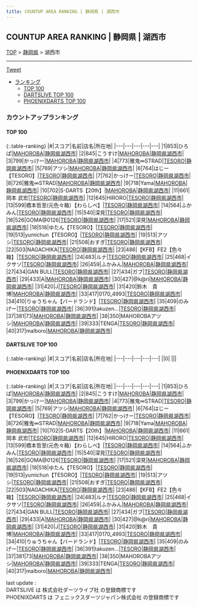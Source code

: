 ```yaml
---
title: COUNTUP AREA RANKING | 静岡県 | 湖西市
---
```

## COUNTUP AREA RANKING | 静岡県 | 湖西市

[TOP](/darts/rank/) > [静岡県](/darts/rank/静岡県/) > 湖西市

___

<a href="https://twitter.com/share?ref_src=twsrc%5Etfw" data-text="COUNTUP AREA RANKING | 静岡県湖西市" class="twitter-share-button" data-hashtags="DARTSLIVE,PHOENIXDARTS,darts,ダーツ" data-show-count="false">Tweet</a>

* [ランキング](#カウントアップランキング)
    * [TOP 100](#top-100)
    * [DARTSLIVE TOP 100](#dartslive-top-100)
    * [PHOENIXDARTS TOP 100](#phoenixdarts-top-100)

### カウントアップランキング

#### TOP 100



{:.table-ranking}
|#|スコア|名前|店名|所在地|
|---|---|---|---|---|
|1|853|<span class="rank-name-pd">ひろぱ</span>|<a href="https://vs.phoenixdarts.com/jp/shop/shopDetailInfo/s_85883?s_seq=85883">MAHOROBA</a>|<a href="/darts/rank/静岡県/湖西市">静岡県湖西市</a>|
|2|845|<span class="rank-name-pd">こうすけ</span>|<a href="https://vs.phoenixdarts.com/jp/shop/shopDetailInfo/s_85883?s_seq=85883">MAHOROBA</a>|<a href="/darts/rank/静岡県/湖西市">静岡県湖西市</a>|
|3|799|<span class="rank-name-pd">かっけー</span>|<a href="https://vs.phoenixdarts.com/jp/shop/shopDetailInfo/s_85883?s_seq=85883">MAHOROBA</a>|<a href="/darts/rank/静岡県/湖西市">静岡県湖西市</a>|
|4|773|<span class="rank-name-pd">雅鬼∞STRAD</span>|<a href="https://vs.phoenixdarts.com/jp/shop/shopDetailInfo/s_94634?s_seq=94634">TESORO</a>|<a href="/darts/rank/静岡県/湖西市">静岡県湖西市</a>|
|5|769|<span class="rank-name-pd">アツシ</span>|<a href="https://vs.phoenixdarts.com/jp/shop/shopDetailInfo/s_85883?s_seq=85883">MAHOROBA</a>|<a href="/darts/rank/静岡県/湖西市">静岡県湖西市</a>|
|6|764|<span class="rank-name-pd">はじー【TESORO】</span>|<a href="https://vs.phoenixdarts.com/jp/shop/shopDetailInfo/s_94634?s_seq=94634">TESORO</a>|<a href="/darts/rank/静岡県/湖西市">静岡県湖西市</a>|
|7|762|<span class="rank-name-pd">かっけー</span>|<a href="https://vs.phoenixdarts.com/jp/shop/shopDetailInfo/s_94634?s_seq=94634">TESORO</a>|<a href="/darts/rank/静岡県/湖西市">静岡県湖西市</a>|
|8|726|<span class="rank-name-pd">雅鬼∞STRAD</span>|<a href="https://vs.phoenixdarts.com/jp/shop/shopDetailInfo/s_85883?s_seq=85883">MAHOROBA</a>|<a href="/darts/rank/静岡県/湖西市">静岡県湖西市</a>|
|9|718|<span class="rank-name-pd">Yama</span>|<a href="https://vs.phoenixdarts.com/jp/shop/shopDetailInfo/s_85883?s_seq=85883">MAHOROBA</a>|<a href="/darts/rank/静岡県/湖西市">静岡県湖西市</a>|
|10|702|<span class="rank-name-pd">S-DARTS【20th】</span>|<a href="https://vs.phoenixdarts.com/jp/shop/shopDetailInfo/s_85883?s_seq=85883">MAHOROBA</a>|<a href="/darts/rank/静岡県/湖西市">静岡県湖西市</a>|
|11|661|<span class="rank-name-pd">岡本 武宏</span>|<a href="https://vs.phoenixdarts.com/jp/shop/shopDetailInfo/s_94634?s_seq=94634">TESORO</a>|<a href="/darts/rank/静岡県/湖西市">静岡県湖西市</a>|
|12|645|<span class="rank-name-pd">HIRORO</span>|<a href="https://vs.phoenixdarts.com/jp/shop/shopDetailInfo/s_94634?s_seq=94634">TESORO</a>|<a href="/darts/rank/静岡県/湖西市">静岡県湖西市</a>|
|13|599|<span class="rank-name-pd">橋本哲至(元色々箱）【わらしべ】</span>|<a href="https://vs.phoenixdarts.com/jp/shop/shopDetailInfo/s_94634?s_seq=94634">TESORO</a>|<a href="/darts/rank/静岡県/湖西市">静岡県湖西市</a>|
|14|564|<span class="rank-name-pd">ふかみん</span>|<a href="https://vs.phoenixdarts.com/jp/shop/shopDetailInfo/s_94634?s_seq=94634">TESORO</a>|<a href="/darts/rank/静岡県/湖西市">静岡県湖西市</a>|
|15|540|<span class="rank-name-pd">深見</span>|<a href="https://vs.phoenixdarts.com/jp/shop/shopDetailInfo/s_94634?s_seq=94634">TESORO</a>|<a href="/darts/rank/静岡県/湖西市">静岡県湖西市</a>|
|16|526|<span class="rank-name-pd">GOMA@0126</span>|<a href="https://vs.phoenixdarts.com/jp/shop/shopDetailInfo/s_94634?s_seq=94634">TESORO</a>|<a href="/darts/rank/静岡県/湖西市">静岡県湖西市</a>|
|17|521|<span class="rank-name-pd">深見</span>|<a href="https://vs.phoenixdarts.com/jp/shop/shopDetailInfo/s_85883?s_seq=85883">MAHOROBA</a>|<a href="/darts/rank/静岡県/湖西市">静岡県湖西市</a>|
|18|518|<span class="rank-name-pd">ゆたん【TESORO】</span>|<a href="https://vs.phoenixdarts.com/jp/shop/shopDetailInfo/s_94634?s_seq=94634">TESORO</a>|<a href="/darts/rank/静岡県/湖西市">静岡県湖西市</a>|
|19|513|<span class="rank-name-pd">yumichun【TESORO】</span>|<a href="https://vs.phoenixdarts.com/jp/shop/shopDetailInfo/s_94634?s_seq=94634">TESORO</a>|<a href="/darts/rank/静岡県/湖西市">静岡県湖西市</a>|
|19|513|<span class="rank-name-pd">アツシ</span>|<a href="https://vs.phoenixdarts.com/jp/shop/shopDetailInfo/s_94634?s_seq=94634">TESORO</a>|<a href="/darts/rank/静岡県/湖西市">静岡県湖西市</a>|
|21|508|<span class="rank-name-pd">おすぎ</span>|<a href="https://vs.phoenixdarts.com/jp/shop/shopDetailInfo/s_94634?s_seq=94634">TESORO</a>|<a href="/darts/rank/静岡県/湖西市">静岡県湖西市</a>|
|22|503|<span class="rank-name-pd">NAGACHIKA</span>|<a href="https://vs.phoenixdarts.com/jp/shop/shopDetailInfo/s_94634?s_seq=94634">TESORO</a>|<a href="/darts/rank/静岡県/湖西市">静岡県湖西市</a>|
|23|486|<span class="rank-name-pd">【KFB】FE2【色々箱】</span>|<a href="https://vs.phoenixdarts.com/jp/shop/shopDetailInfo/s_94634?s_seq=94634">TESORO</a>|<a href="/darts/rank/静岡県/湖西市">静岡県湖西市</a>|
|24|483|<span class="rank-name-pd">ルナ</span>|<a href="https://vs.phoenixdarts.com/jp/shop/shopDetailInfo/s_94634?s_seq=94634">TESORO</a>|<a href="/darts/rank/静岡県/湖西市">静岡県湖西市</a>|
|25|468|<span class="rank-name-pd">イクサソ</span>|<a href="https://vs.phoenixdarts.com/jp/shop/shopDetailInfo/s_94634?s_seq=94634">TESORO</a>|<a href="/darts/rank/静岡県/湖西市">静岡県湖西市</a>|
|26|459|<span class="rank-name-pd">ふかみん</span>|<a href="https://vs.phoenixdarts.com/jp/shop/shopDetailInfo/s_85883?s_seq=85883">MAHOROBA</a>|<a href="/darts/rank/静岡県/湖西市">静岡県湖西市</a>|
|27|434|<span class="rank-name-pd">GAN BULL</span>|<a href="https://vs.phoenixdarts.com/jp/shop/shopDetailInfo/s_94634?s_seq=94634">TESORO</a>|<a href="/darts/rank/静岡県/湖西市">静岡県湖西市</a>|
|27|434|<span class="rank-name-pd">ガブ</span>|<a href="https://vs.phoenixdarts.com/jp/shop/shopDetailInfo/s_94634?s_seq=94634">TESORO</a>|<a href="/darts/rank/静岡県/湖西市">静岡県湖西市</a>|
|29|433|<span class="rank-name-pd">A</span>|<a href="https://vs.phoenixdarts.com/jp/shop/shopDetailInfo/s_85883?s_seq=85883">MAHOROBA</a>|<a href="/darts/rank/静岡県/湖西市">静岡県湖西市</a>|
|30|427|<span class="rank-name-pd">@k@ri</span>|<a href="https://vs.phoenixdarts.com/jp/shop/shopDetailInfo/s_85883?s_seq=85883">MAHOROBA</a>|<a href="/darts/rank/静岡県/湖西市">静岡県湖西市</a>|
|31|420|<span class="rank-name-pd">J</span>|<a href="https://vs.phoenixdarts.com/jp/shop/shopDetailInfo/s_94634?s_seq=94634">TESORO</a>|<a href="/darts/rank/静岡県/湖西市">静岡県湖西市</a>|
|31|420|<span class="rank-name-pd">鈴木　貴博</span>|<a href="https://vs.phoenixdarts.com/jp/shop/shopDetailInfo/s_85883?s_seq=85883">MAHOROBA</a>|<a href="/darts/rank/静岡県/湖西市">静岡県湖西市</a>|
|33|417|<span class="rank-name-pd">0170_4993</span>|<a href="https://vs.phoenixdarts.com/jp/shop/shopDetailInfo/s_94634?s_seq=94634">TESORO</a>|<a href="/darts/rank/静岡県/湖西市">静岡県湖西市</a>|
|34|410|<span class="rank-name-pd">りゅうちゃん【バードランド】</span>|<a href="https://vs.phoenixdarts.com/jp/shop/shopDetailInfo/s_94634?s_seq=94634">TESORO</a>|<a href="/darts/rank/静岡県/湖西市">静岡県湖西市</a>|
|35|409|<span class="rank-name-pd">のみげー</span>|<a href="https://vs.phoenixdarts.com/jp/shop/shopDetailInfo/s_94634?s_seq=94634">TESORO</a>|<a href="/darts/rank/静岡県/湖西市">静岡県湖西市</a>|
|36|391|<span class="rank-name-pd">takuzen...</span>|<a href="https://vs.phoenixdarts.com/jp/shop/shopDetailInfo/s_94634?s_seq=94634">TESORO</a>|<a href="/darts/rank/静岡県/湖西市">静岡県湖西市</a>|
|37|381|<span class="rank-name-pd">73</span>|<a href="https://vs.phoenixdarts.com/jp/shop/shopDetailInfo/s_85883?s_seq=85883">MAHOROBA</a>|<a href="/darts/rank/静岡県/湖西市">静岡県湖西市</a>|
|38|350|<span class="rank-name-pd">MAHOROBAアツシ</span>|<a href="https://vs.phoenixdarts.com/jp/shop/shopDetailInfo/s_85883?s_seq=85883">MAHOROBA</a>|<a href="/darts/rank/静岡県/湖西市">静岡県湖西市</a>|
|39|333|<span class="rank-name-pd">TENGA</span>|<a href="https://vs.phoenixdarts.com/jp/shop/shopDetailInfo/s_94634?s_seq=94634">TESORO</a>|<a href="/darts/rank/静岡県/湖西市">静岡県湖西市</a>|
|40|317|<span class="rank-name-pd">malboro</span>|<a href="https://vs.phoenixdarts.com/jp/shop/shopDetailInfo/s_85883?s_seq=85883">MAHOROBA</a>|<a href="/darts/rank/静岡県/湖西市">静岡県湖西市</a>|


#### DARTSLIVE TOP 100



{:.table-ranking}
|#|スコア|名前|店名|所在地|
|---|---|---|---|---|
||0|<span class="rank-name-dl"> </span>|<a href=""></a>|<a href="/darts/rank//"></a>|


#### PHOENIXDARTS TOP 100



{:.table-ranking}
|#|スコア|名前|店名|所在地|
|---|---|---|---|---|
|1|853|<span class="rank-name-pd">ひろぱ</span>|<a href="https://vs.phoenixdarts.com/jp/shop/shopDetailInfo/s_85883?s_seq=85883">MAHOROBA</a>|<a href="/darts/rank/静岡県/湖西市">静岡県湖西市</a>|
|2|845|<span class="rank-name-pd">こうすけ</span>|<a href="https://vs.phoenixdarts.com/jp/shop/shopDetailInfo/s_85883?s_seq=85883">MAHOROBA</a>|<a href="/darts/rank/静岡県/湖西市">静岡県湖西市</a>|
|3|799|<span class="rank-name-pd">かっけー</span>|<a href="https://vs.phoenixdarts.com/jp/shop/shopDetailInfo/s_85883?s_seq=85883">MAHOROBA</a>|<a href="/darts/rank/静岡県/湖西市">静岡県湖西市</a>|
|4|773|<span class="rank-name-pd">雅鬼∞STRAD</span>|<a href="https://vs.phoenixdarts.com/jp/shop/shopDetailInfo/s_94634?s_seq=94634">TESORO</a>|<a href="/darts/rank/静岡県/湖西市">静岡県湖西市</a>|
|5|769|<span class="rank-name-pd">アツシ</span>|<a href="https://vs.phoenixdarts.com/jp/shop/shopDetailInfo/s_85883?s_seq=85883">MAHOROBA</a>|<a href="/darts/rank/静岡県/湖西市">静岡県湖西市</a>|
|6|764|<span class="rank-name-pd">はじー【TESORO】</span>|<a href="https://vs.phoenixdarts.com/jp/shop/shopDetailInfo/s_94634?s_seq=94634">TESORO</a>|<a href="/darts/rank/静岡県/湖西市">静岡県湖西市</a>|
|7|762|<span class="rank-name-pd">かっけー</span>|<a href="https://vs.phoenixdarts.com/jp/shop/shopDetailInfo/s_94634?s_seq=94634">TESORO</a>|<a href="/darts/rank/静岡県/湖西市">静岡県湖西市</a>|
|8|726|<span class="rank-name-pd">雅鬼∞STRAD</span>|<a href="https://vs.phoenixdarts.com/jp/shop/shopDetailInfo/s_85883?s_seq=85883">MAHOROBA</a>|<a href="/darts/rank/静岡県/湖西市">静岡県湖西市</a>|
|9|718|<span class="rank-name-pd">Yama</span>|<a href="https://vs.phoenixdarts.com/jp/shop/shopDetailInfo/s_85883?s_seq=85883">MAHOROBA</a>|<a href="/darts/rank/静岡県/湖西市">静岡県湖西市</a>|
|10|702|<span class="rank-name-pd">S-DARTS【20th】</span>|<a href="https://vs.phoenixdarts.com/jp/shop/shopDetailInfo/s_85883?s_seq=85883">MAHOROBA</a>|<a href="/darts/rank/静岡県/湖西市">静岡県湖西市</a>|
|11|661|<span class="rank-name-pd">岡本 武宏</span>|<a href="https://vs.phoenixdarts.com/jp/shop/shopDetailInfo/s_94634?s_seq=94634">TESORO</a>|<a href="/darts/rank/静岡県/湖西市">静岡県湖西市</a>|
|12|645|<span class="rank-name-pd">HIRORO</span>|<a href="https://vs.phoenixdarts.com/jp/shop/shopDetailInfo/s_94634?s_seq=94634">TESORO</a>|<a href="/darts/rank/静岡県/湖西市">静岡県湖西市</a>|
|13|599|<span class="rank-name-pd">橋本哲至(元色々箱）【わらしべ】</span>|<a href="https://vs.phoenixdarts.com/jp/shop/shopDetailInfo/s_94634?s_seq=94634">TESORO</a>|<a href="/darts/rank/静岡県/湖西市">静岡県湖西市</a>|
|14|564|<span class="rank-name-pd">ふかみん</span>|<a href="https://vs.phoenixdarts.com/jp/shop/shopDetailInfo/s_94634?s_seq=94634">TESORO</a>|<a href="/darts/rank/静岡県/湖西市">静岡県湖西市</a>|
|15|540|<span class="rank-name-pd">深見</span>|<a href="https://vs.phoenixdarts.com/jp/shop/shopDetailInfo/s_94634?s_seq=94634">TESORO</a>|<a href="/darts/rank/静岡県/湖西市">静岡県湖西市</a>|
|16|526|<span class="rank-name-pd">GOMA@0126</span>|<a href="https://vs.phoenixdarts.com/jp/shop/shopDetailInfo/s_94634?s_seq=94634">TESORO</a>|<a href="/darts/rank/静岡県/湖西市">静岡県湖西市</a>|
|17|521|<span class="rank-name-pd">深見</span>|<a href="https://vs.phoenixdarts.com/jp/shop/shopDetailInfo/s_85883?s_seq=85883">MAHOROBA</a>|<a href="/darts/rank/静岡県/湖西市">静岡県湖西市</a>|
|18|518|<span class="rank-name-pd">ゆたん【TESORO】</span>|<a href="https://vs.phoenixdarts.com/jp/shop/shopDetailInfo/s_94634?s_seq=94634">TESORO</a>|<a href="/darts/rank/静岡県/湖西市">静岡県湖西市</a>|
|19|513|<span class="rank-name-pd">yumichun【TESORO】</span>|<a href="https://vs.phoenixdarts.com/jp/shop/shopDetailInfo/s_94634?s_seq=94634">TESORO</a>|<a href="/darts/rank/静岡県/湖西市">静岡県湖西市</a>|
|19|513|<span class="rank-name-pd">アツシ</span>|<a href="https://vs.phoenixdarts.com/jp/shop/shopDetailInfo/s_94634?s_seq=94634">TESORO</a>|<a href="/darts/rank/静岡県/湖西市">静岡県湖西市</a>|
|21|508|<span class="rank-name-pd">おすぎ</span>|<a href="https://vs.phoenixdarts.com/jp/shop/shopDetailInfo/s_94634?s_seq=94634">TESORO</a>|<a href="/darts/rank/静岡県/湖西市">静岡県湖西市</a>|
|22|503|<span class="rank-name-pd">NAGACHIKA</span>|<a href="https://vs.phoenixdarts.com/jp/shop/shopDetailInfo/s_94634?s_seq=94634">TESORO</a>|<a href="/darts/rank/静岡県/湖西市">静岡県湖西市</a>|
|23|486|<span class="rank-name-pd">【KFB】FE2【色々箱】</span>|<a href="https://vs.phoenixdarts.com/jp/shop/shopDetailInfo/s_94634?s_seq=94634">TESORO</a>|<a href="/darts/rank/静岡県/湖西市">静岡県湖西市</a>|
|24|483|<span class="rank-name-pd">ルナ</span>|<a href="https://vs.phoenixdarts.com/jp/shop/shopDetailInfo/s_94634?s_seq=94634">TESORO</a>|<a href="/darts/rank/静岡県/湖西市">静岡県湖西市</a>|
|25|468|<span class="rank-name-pd">イクサソ</span>|<a href="https://vs.phoenixdarts.com/jp/shop/shopDetailInfo/s_94634?s_seq=94634">TESORO</a>|<a href="/darts/rank/静岡県/湖西市">静岡県湖西市</a>|
|26|459|<span class="rank-name-pd">ふかみん</span>|<a href="https://vs.phoenixdarts.com/jp/shop/shopDetailInfo/s_85883?s_seq=85883">MAHOROBA</a>|<a href="/darts/rank/静岡県/湖西市">静岡県湖西市</a>|
|27|434|<span class="rank-name-pd">GAN BULL</span>|<a href="https://vs.phoenixdarts.com/jp/shop/shopDetailInfo/s_94634?s_seq=94634">TESORO</a>|<a href="/darts/rank/静岡県/湖西市">静岡県湖西市</a>|
|27|434|<span class="rank-name-pd">ガブ</span>|<a href="https://vs.phoenixdarts.com/jp/shop/shopDetailInfo/s_94634?s_seq=94634">TESORO</a>|<a href="/darts/rank/静岡県/湖西市">静岡県湖西市</a>|
|29|433|<span class="rank-name-pd">A</span>|<a href="https://vs.phoenixdarts.com/jp/shop/shopDetailInfo/s_85883?s_seq=85883">MAHOROBA</a>|<a href="/darts/rank/静岡県/湖西市">静岡県湖西市</a>|
|30|427|<span class="rank-name-pd">@k@ri</span>|<a href="https://vs.phoenixdarts.com/jp/shop/shopDetailInfo/s_85883?s_seq=85883">MAHOROBA</a>|<a href="/darts/rank/静岡県/湖西市">静岡県湖西市</a>|
|31|420|<span class="rank-name-pd">J</span>|<a href="https://vs.phoenixdarts.com/jp/shop/shopDetailInfo/s_94634?s_seq=94634">TESORO</a>|<a href="/darts/rank/静岡県/湖西市">静岡県湖西市</a>|
|31|420|<span class="rank-name-pd">鈴木　貴博</span>|<a href="https://vs.phoenixdarts.com/jp/shop/shopDetailInfo/s_85883?s_seq=85883">MAHOROBA</a>|<a href="/darts/rank/静岡県/湖西市">静岡県湖西市</a>|
|33|417|<span class="rank-name-pd">0170_4993</span>|<a href="https://vs.phoenixdarts.com/jp/shop/shopDetailInfo/s_94634?s_seq=94634">TESORO</a>|<a href="/darts/rank/静岡県/湖西市">静岡県湖西市</a>|
|34|410|<span class="rank-name-pd">りゅうちゃん【バードランド】</span>|<a href="https://vs.phoenixdarts.com/jp/shop/shopDetailInfo/s_94634?s_seq=94634">TESORO</a>|<a href="/darts/rank/静岡県/湖西市">静岡県湖西市</a>|
|35|409|<span class="rank-name-pd">のみげー</span>|<a href="https://vs.phoenixdarts.com/jp/shop/shopDetailInfo/s_94634?s_seq=94634">TESORO</a>|<a href="/darts/rank/静岡県/湖西市">静岡県湖西市</a>|
|36|391|<span class="rank-name-pd">takuzen...</span>|<a href="https://vs.phoenixdarts.com/jp/shop/shopDetailInfo/s_94634?s_seq=94634">TESORO</a>|<a href="/darts/rank/静岡県/湖西市">静岡県湖西市</a>|
|37|381|<span class="rank-name-pd">73</span>|<a href="https://vs.phoenixdarts.com/jp/shop/shopDetailInfo/s_85883?s_seq=85883">MAHOROBA</a>|<a href="/darts/rank/静岡県/湖西市">静岡県湖西市</a>|
|38|350|<span class="rank-name-pd">MAHOROBAアツシ</span>|<a href="https://vs.phoenixdarts.com/jp/shop/shopDetailInfo/s_85883?s_seq=85883">MAHOROBA</a>|<a href="/darts/rank/静岡県/湖西市">静岡県湖西市</a>|
|39|333|<span class="rank-name-pd">TENGA</span>|<a href="https://vs.phoenixdarts.com/jp/shop/shopDetailInfo/s_94634?s_seq=94634">TESORO</a>|<a href="/darts/rank/静岡県/湖西市">静岡県湖西市</a>|
|40|317|<span class="rank-name-pd">malboro</span>|<a href="https://vs.phoenixdarts.com/jp/shop/shopDetailInfo/s_85883?s_seq=85883">MAHOROBA</a>|<a href="/darts/rank/静岡県/湖西市">静岡県湖西市</a>|


<div class="footer border-top border-gray-light mt-5 pt-3 text-right text-gray">
    last update : <span style="font-weight: italic" id="foot_last_modified"></span><br />
    DARTSLIVE は 株式会社ダーツライブ社 の登録商標です<br />
    PHOENIXDARTS は フェニックスダーツジャパン株式会社 の登録商標です<br />
</div>

<script src="https://cdnjs.cloudflare.com/ajax/libs/jquery.tablesorter/2.31.3/js/jquery.tablesorter.min.js" integrity="sha512-qzgd5cYSZcosqpzpn7zF2ZId8f/8CHmFKZ8j7mU4OUXTNRd5g+ZHBPsgKEwoqxCtdQvExE5LprwwPAgoicguNg==" crossorigin="anonymous" referrerpolicy="no-referrer"></script>
<link rel="stylesheet" href="https://cdnjs.cloudflare.com/ajax/libs/jquery.tablesorter/2.31.3/css/theme.default.min.css" integrity="sha512-wghhOJkjQX0Lh3NSWvNKeZ0ZpNn+SPVXX1Qyc9OCaogADktxrBiBdKGDoqVUOyhStvMBmJQ8ZdMHiR3wuEq8+w==" crossorigin="anonymous" referrerpolicy="no-referrer" />
<script>
$(function() {
    $(".table-ranking").tablesorter({sortList:[[0, 0]]});
    $("#foot_last_modified").text(formatDate(new Date(document.lastModified), 'yyyy-MM-dd HH:mm:ss'));
});
</script>

<script async src="https://platform.twitter.com/widgets.js" charset="utf-8"></script>